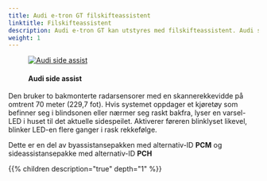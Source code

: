 ```yaml
---
title: Audi e-tron GT filskifteassistent
linktitle: Filskifteassistent
description: Audi e-tron GT kan utstyres med filskifteassistent. Audi side assist filskifteassistent hjelper føreren med å skifte fil ved kjørehastigheter på 15 km/t (9,3 mph) og raskere.
weight: 1
---
```


<!-- markdownlint-disable MD033 -->
<figure>
    <a href="https://media.electrichasgoneaudi.net/multimedia/models/e-tron/technology/drivingassistance/activelaneassist/audisideassist.jpg">
        <img src="https://media.electrichasgoneaudi.net/multimedia/models/e-tron/technology/drivingassistance/activelaneassist/audisideassists.jpg"
        alt="Audi side assist" title="Audi side assist">
    </a>
    <figcaption><h4>Audi side assist</h4></figcaption>
</figure>

Den bruker to bakmonterte radarsensorer med en skannerekkevidde på omtrent 70 meter (229,7 fot). Hvis systemet oppdager et kjøretøy som befinner seg i blindsonen eller nærmer seg raskt bakfra, lyser en varsel-LED i huset til det aktuelle sidespeilet. Aktiverer føreren blinklyset likevel, blinker LED-en flere ganger i rask rekkefølge.

Dette er en del av byassistansepakken med alternativ-ID **PCM** og sideassistansepakke med alternativ-ID **PCH**

{{% children description="true" depth="1" %}}
